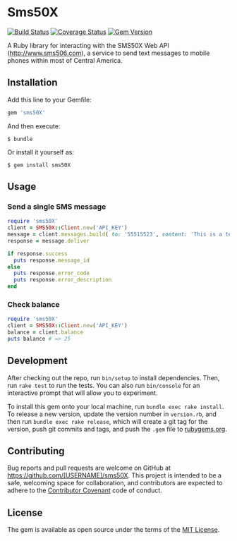 # Sms50X

[![Build Status](https://travis-ci.org/ejedigitalcr/sms50X-ruby.svg?branch=master)](https://travis-ci.org/ejedigitalcr/sms50X-ruby) [![Coverage Status](https://coveralls.io/repos/github/ejedigitalcr/sms50X-ruby/badge.svg?branch=master)](https://coveralls.io/github/ejedigitalcr/sms50X-ruby?branch=master) [![Gem Version](https://badge.fury.io/rb/sms50X-ruby.svg)](https://badge.fury.io/rb/sms50X-ruby)

A Ruby library for interacting with the SMS50X Web API (<http://www.sms506.com>), a service to send text messages to mobile phones within most of Central America.

## Installation

Add this line to your Gemfile:

```ruby
gem 'sms50X'
```

And then execute:

    $ bundle

Or install it yourself as:

    $ gem install sms50X

## Usage

### Send a single SMS message

```ruby
require 'sms50X'
client = SMS50X::Client.new('API_KEY')
message = client.messages.build( to: '55515523', content: 'This is a test message.')
response = message.deliver

if response.success
  puts response.message_id
else
  puts response.error_code
  puts response.error_description
end
```

### Check balance

```ruby
require 'sms50X'
client = SMS50X::Client.new('API_KEY')
balance = client.balance
puts balance # => 25
```

## Development

After checking out the repo, run `bin/setup` to install dependencies. Then, run `rake test` to run the tests. You can also run `bin/console` for an interactive prompt that will allow you to experiment.

To install this gem onto your local machine, run `bundle exec rake install`. To release a new version, update the version number in `version.rb`, and then run `bundle exec rake release`, which will create a git tag for the version, push git commits and tags, and push the `.gem` file to [rubygems.org](https://rubygems.org).

## Contributing

Bug reports and pull requests are welcome on GitHub at https://github.com/[USERNAME]/sms50X. This project is intended to be a safe, welcoming space for collaboration, and contributors are expected to adhere to the [Contributor Covenant](http://contributor-covenant.org) code of conduct.


## License

The gem is available as open source under the terms of the [MIT License](http://opensource.org/licenses/MIT).
